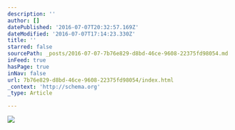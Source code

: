 ```yaml
---
description: ''
author: []
datePublished: '2016-07-07T20:32:57.169Z'
dateModified: '2016-07-07T17:14:23.330Z'
title: ''
starred: false
sourcePath: _posts/2016-07-07-7b76e829-d8bd-46ce-9608-22375fd98054.md
inFeed: true
hasPage: true
inNav: false
url: 7b76e829-d8bd-46ce-9608-22375fd98054/index.html
_context: 'http://schema.org'
_type: Article

---
```

![](https://the-grid-user-content.s3-us-west-2.amazonaws.com/4bf957ef-09b4-4d69-adf2-0712474e6951.jpg)
